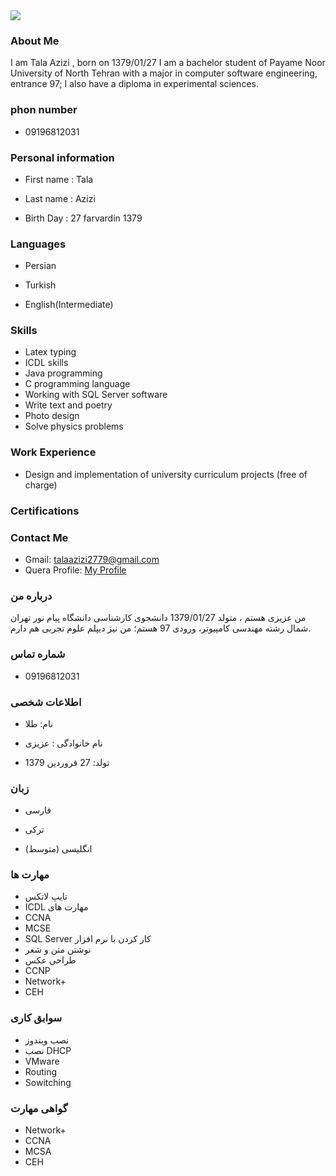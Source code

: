 <img src="https://avatars1.githubusercontent.com/u/69281750?s=460&u=b0ce20e5cfb5f182f05bde5f55cb61b85f08420b&v=4"/>

### About Me
I am Tala Azizi , born on 1379/01/27
I am a bachelor student of Payame Noor University of North Tehran with a major in computer software engineering, entrance 97;
I also have a diploma in experimental sciences.

### phon number
+ 09196812031

### Personal information
+ First name : Tala

+ Last name : Azizi

+ Birth Day : 27 farvardin 1379

### Languages
+ Persian

+ Turkish

+ English(Intermediate)

### Skills
+ Latex typing
+ ICDL skills
+ Java programming
+ C programming language
+ Working with SQL Server software
+ Write text and poetry
+ Photo design
+ Solve physics problems
 
### Work Experience
+ Design and implementation of university curriculum projects (free of charge)

### Certifications

### Contact Me
- Gmail: talaazizi2779@gmail.com
- Quera Profile: <a href="https://quera.ir/profile/talaazizi2779">My Profile</a>


### درباره من
من عزیزی هستم ، متولد 1379/01/27
دانشجوی کارشناسی دانشگاه پیام نور تهران شمال رشته مهندسی کامپیوتر، ورودی 97 هستم؛
من نیز دیپلم علوم تجربی هم دارم.

### شماره تماس 
+ 09196812031

### اطلاعات شخصی
+ نام: طلا

+ نام خانوادگی : عزیزی

+ تولد: 27 فروردین 1379

### زبان
+ فارسی

+ ترکی

+ (انگلیسی  (متوسط

### مهارت ها
+ تایپ لاتکس
+ ICDL مهارت های 
+ CCNA
+ MCSE 
+ SQL Server کار کردن با نرم افزار  
+ نوشتن متن و شعر
+ طراحی عکس
+ CCNP
+ Network+
+ CEH

  
### سوابق کاری
+ نصب ویندوز
+ نصب DHCP
+ VMware
+ Routing
+ Sowitching
### گواهی مهارت 
+ Network+
+ CCNA
+ MCSA
+ CEH
